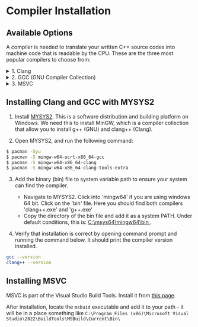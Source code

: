 # Compiler Installation


## Available Options
A compiler is needed to translate your written C++ source codes into machine code that is readable by the CPU. These are the three most popular compilers to choose from:

<details>
<summary>1. Clang</summary>
Clang is the compiler front-end that handles C++ and integrates with LLVM backend infrastructure. It is known for short execution times and informative error messages,
</details>

<details>
<summary>2. GCC (GNU Compiler Collection)</summary>
The recommended option - it is the most widely used compiler.
</details>

<details>
<summary>3. MSVC </summary>
Stands for Microsoft Visual C++, this easily integrates into Visual Studio and is actually part of the default installation of Visual Studio if C++ develop is selected prior to installation.
</details>


## Installing Clang and GCC with MYSYS2

1. Install [MYSYS2](https://www.msys2.org/). This is a software distribution and building platform on Windows. We need this to install MinGW, which is a compiler collection that allow you to install g++ (GNU) and clang++ (Clang).

2. Open MYSYS2, and run the following command:
```bash
$ pacman -Syu
$ pacman -S mingw-w64-ucrt-x86_64-gcc
$ pacman -S mingw-w64-x86_64-clang
$ pacman -S mingw-w64-x86_64-clang-tools-extra
```

3. Add the binary (bin) file to system variable path to ensure your system can find the compiler.
    - Navigate to MYSYS2. Click into 'mingw64' if you are using windows 64 bit. Click on the 'bin' file. Here you should find both compilers 'clang++.exe' and 'g++.exe'
    - Copy the directory of the bin file and add it as a system PATH. Under default conditions, this is: <u> C:\msys64\mingw64\bin </u>.

4. Verify that installation is correct by opening command prompt and running the command below. It should print the compiler version installed.
```bash
gcc --version
clang++ --version
```

## Installing MSVC

MSVC is part of the Visual Studio Build Tools. Install it from [this page](https://learn.microsoft.com/en-us/windows-hardware/drivers/debugger/debugger-download-tools).

After installation, locate the `msbuid` executable and add it to your path - it
will be in a place something like `C:\Program Files (x86)\Microsoft Visual Studio\2022\BuildTools\MSBuild\Current\Bin\`
